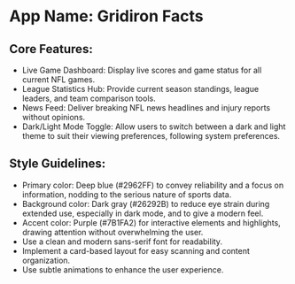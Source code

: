 # **App Name**: Gridiron Facts

## Core Features:

- Live Game Dashboard: Display live scores and game status for all current NFL games.
- League Statistics Hub: Provide current season standings, league leaders, and team comparison tools.
- News Feed: Deliver breaking NFL news headlines and injury reports without opinions.
- Dark/Light Mode Toggle: Allow users to switch between a dark and light theme to suit their viewing preferences, following system preferences.

## Style Guidelines:

- Primary color: Deep blue (#2962FF) to convey reliability and a focus on information, nodding to the serious nature of sports data.
- Background color: Dark gray (#26292B) to reduce eye strain during extended use, especially in dark mode, and to give a modern feel. 
- Accent color: Purple (#7B1FA2) for interactive elements and highlights, drawing attention without overwhelming the user.
- Use a clean and modern sans-serif font for readability.
- Implement a card-based layout for easy scanning and content organization.
- Use subtle animations to enhance the user experience.